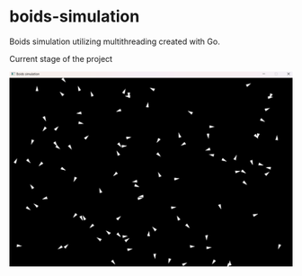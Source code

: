 # boids-simulation
 Boids simulation utilizing multithreading created with Go.

Current stage of the project

![Current stage of the project](images/Boids.png?raw=true "Boids simulation")
